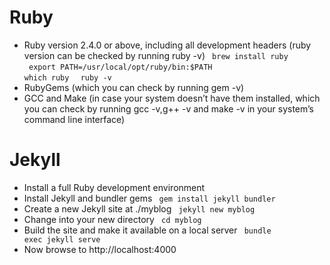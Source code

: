 # Ruby
- Ruby version 2.4.0 or above, including all development headers (ruby version can be checked by running ruby -v)
  <code> brew install ruby </code>
  <code> export PATH=/usr/local/opt/ruby/bin:$PATH </code>
  <code> which ruby </code>
  <code> ruby -v </code>
- RubyGems (which you can check by running gem -v)
- GCC and Make (in case your system doesn’t have them installed, which you can check by running gcc -v,g++ -v and make -v in your system’s command line interface)

# Jekyll
- Install a full Ruby development environment
- Install Jekyll and bundler gems
<code> gem install jekyll bundler </code>
- Create a new Jekyll site at ./myblog
<code> jekyll new myblog </code>
- Change into your new directory
<code> cd myblog </code>
- Build the site and make it available on a local server
<code> bundle exec jekyll serve </code>
- Now browse to http://localhost:4000
